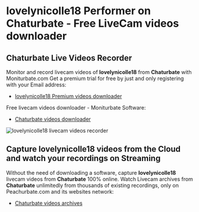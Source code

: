# lovelynicolle18 Performer on Chaturbate - Free LiveCam videos downloader

## Chaturbate Live Videos Recorder

Monitor and record livecam videos of **lovelynicolle18** from **Chaturbate** with Moniturbate.com
Get a premium trial for free by just and only registering with your Email address:
* [lovelynicolle18 Premium videos downloader](https://moniturbate.com/request-demo-licence-key.html)

Free livecam videos downloader - Moniturbate Software:
* [Chaturbate videos downloader](https://moniturbate.com/moniturbate-download-software.html)

![lovelynicolle18 livecam videos recorder](https://peachurnet.com/templates/moniturbate-software.png)


## Capture lovelynicolle18 videos from the Cloud and watch your recordings on Streaming

Without the need of downloading a software, capture **lovelynicolle18** livecam videos from **Chaturbate** 100% online.
Watch Livecam archives from **Chaturbate** unlimitedly from thousands of existing recordings, only on Peachurbate.com and its websites network:
* [Chaturbate videos archives](https://peachurnet.com/)